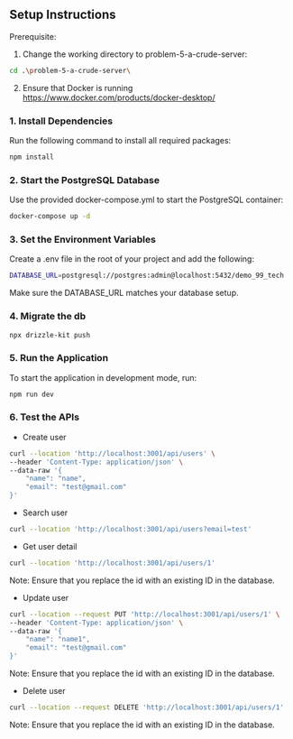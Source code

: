 ## Setup Instructions

Prerequisite:
1. Change the working directory to problem-5-a-crude-server:
```bash
cd .\problem-5-a-crude-server\
```

2. Ensure that Docker is running
https://www.docker.com/products/docker-desktop/


### 1. Install Dependencies

Run the following command to install all required packages:

```bash
npm install
```

### 2. Start the PostgreSQL Database
Use the provided docker-compose.yml to start the PostgreSQL container:

```bash
docker-compose up -d
```


### 3. Set the Environment Variables
Create a .env file in the root of your project and add the following:

```bash
DATABASE_URL=postgresql://postgres:admin@localhost:5432/demo_99_tech
```

Make sure the DATABASE_URL matches your database setup.

### 4. Migrate the db
```bash
npx drizzle-kit push
```

### 5. Run the Application
To start the application in development mode, run:

```bash
npm run dev
```

### 6. Test the APIs

- Create user
```bash
curl --location 'http://localhost:3001/api/users' \
--header 'Content-Type: application/json' \
--data-raw '{
    "name": "name",
    "email": "test@gmail.com"
}'
```

- Search user
```bash
curl --location 'http://localhost:3001/api/users?email=test'
```

- Get user detail
```bash
curl --location 'http://localhost:3001/api/users/1'
```
Note: Ensure that you replace the id with an existing ID in the database.

- Update user
```bash
curl --location --request PUT 'http://localhost:3001/api/users/1' \
--header 'Content-Type: application/json' \
--data-raw '{
    "name": "name1",
    "email": "test@gmail.com"
}'
```
Note: Ensure that you replace the id with an existing ID in the database.

- Delete user
```bash
curl --location --request DELETE 'http://localhost:3001/api/users/1'
```
Note: Ensure that you replace the id with an existing ID in the database.